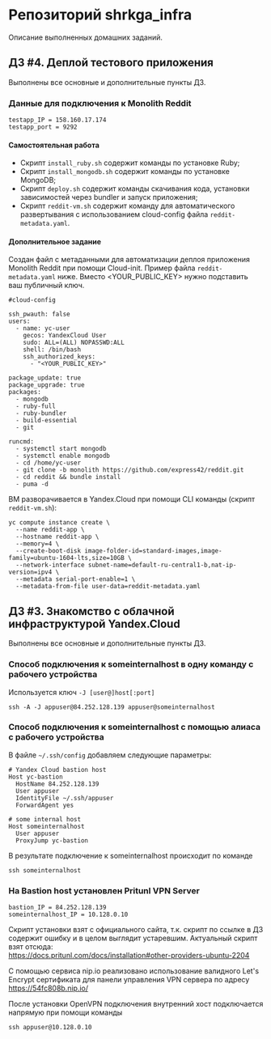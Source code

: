 # Репозиторий shrkga_infra
Описание выполненных домашних заданий.

## ДЗ #4. Деплой тестового приложения
Выполнены все основные и дополнительные пункты ДЗ.

### Данные для подключения к Monolith Reddit
```
testapp_IP = 158.160.17.174
testapp_port = 9292
```

#### Самостоятельная работа
- Скрипт `install_ruby.sh` содержит команды по установке Ruby;
- Скрипт `install_mongodb.sh` содержит команды по установке MongoDB;
- Скрипт `deploy.sh` содержит команды скачивания кода, установки зависимостей через bundler и запуск приложения;
- Скрипт `reddit-vm.sh` содержит команду для автоматического развертывания с использованием cloud-config файла `reddit-metadata.yaml`.

#### Дополнительное задание
Создан файл с метаданными для автоматизации деплоя приложения Monolith Reddit при помощи Cloud-init. Пример файла `reddit-metadata.yaml` ниже. Вместо <YOUR_PUBLIC_KEY> нужно подставить ваш публичный ключ.
```
#cloud-config

ssh_pwauth: false
users:
  - name: yc-user
    gecos: YandexCloud User
    sudo: ALL=(ALL) NOPASSWD:ALL
    shell: /bin/bash
    ssh_authorized_keys:
      - "<YOUR_PUBLIC_KEY>"

package_update: true
package_upgrade: true
packages:
  - mongodb
  - ruby-full
  - ruby-bundler
  - build-essential
  - git

runcmd:
  - systemctl start mongodb
  - systemctl enable mongodb
  - cd /home/yc-user
  - git clone -b monolith https://github.com/express42/reddit.git
  - cd reddit && bundle install
  - puma -d
```

ВМ разворачивается в Yandex.Cloud при помощи CLI команды (скрипт `reddit-vm.sh`):
```
yc compute instance create \
  --name reddit-app \
  --hostname reddit-app \
  --memory=4 \
  --create-boot-disk image-folder-id=standard-images,image-family=ubuntu-1604-lts,size=10GB \
  --network-interface subnet-name=default-ru-central1-b,nat-ip-version=ipv4 \
  --metadata serial-port-enable=1 \
  --metadata-from-file user-data=reddit-metadata.yaml
```

## ДЗ #3. Знакомство с облачной инфраструктурой Yandex.Cloud
Выполнены все основные и дополнительные пункты ДЗ.

### Способ подключения к someinternalhost в одну команду с рабочего устройства
Используется ключ `-J [user@]host[:port]`

```
ssh -A -J appuser@84.252.128.139 appuser@someinternalhost
```

### Способ подключения к someinternalhost с помощью алиаса с рабочего устройства
В файле `~/.ssh/config` добавляем следующие параметры:
```
# Yandex Cloud bastion host
Host yc-bastion
  HostName 84.252.128.139
  User appuser
  IdentityFile ~/.ssh/appuser
  ForwardAgent yes

# some internal host
Host someinternalhost
  User appuser
  ProxyJump yc-bastion
```

В результате подключение к someinternalhost происходит по команде
```
ssh someinternalhost
```

### На Bastion host установлен Pritunl VPN Server
```
bastion_IP = 84.252.128.139
someinternalhost_IP = 10.128.0.10
```

Скрипт установки взят с официального сайта, т.к. скрипт по ссылке в ДЗ содержит ошибку и в целом выглядит устаревшим. Актуальный скрипт взят отсюда:<br>
<https://docs.pritunl.com/docs/installation#other-providers-ubuntu-2204>

С помощью сервиса nip.io реализовано использование валидного Let's Encrypt сертификата для панели управления VPN сервера по адресу <https://54fc808b.nip.io/>

После установки OpenVPN подключения внутренний хост подключается напрямую при помощи команды
```
ssh appuser@10.128.0.10
```
